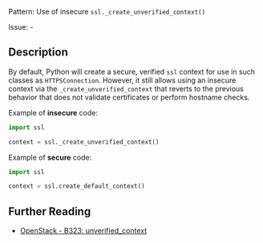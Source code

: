 Pattern: Use of insecure `ssl._create_unverified_context()`

Issue: -

## Description

By default, Python will create a secure, verified `ssl` context for use in such
classes as `HTTPSConnection`. However, it still allows using an insecure context
via the `_create_unverified_context` that reverts to the previous behavior that
does not validate certificates or perform hostname checks.


Example of **insecure** code:

```python
import ssl

context = ssl._create_unverified_context()
```

Example of **secure** code:

```python
import ssl

context = ssl.create_default_context()
```

## Further Reading

* [OpenStack - B323: unverified_context](https://docs.openstack.org/developer/bandit/api/bandit.blacklists.html#b323-unverified-context)
